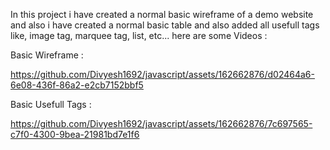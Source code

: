 In this project i have created a normal basic wireframe of a demo website and also i have created a normal basic table and also added all usefull tags like, image tag, marquee tag, list, etc...
here are some Videos :

Basic Wireframe : 

https://github.com/Divyesh1692/javascript/assets/162662876/d02464a6-6e08-436f-86a2-e2cb7152bbf5

Basic Usefull Tags :

https://github.com/Divyesh1692/javascript/assets/162662876/7c697565-c7f0-4300-9bea-21981bd7e1f6

